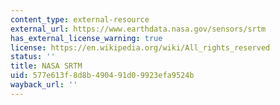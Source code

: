 ```yaml
---
content_type: external-resource
external_url: https://www.earthdata.nasa.gov/sensors/srtm
has_external_license_warning: true
license: https://en.wikipedia.org/wiki/All_rights_reserved
status: ''
title: NASA SRTM
uid: 577e613f-8d8b-4904-91d0-9923efa9524b
wayback_url: ''
---
```


